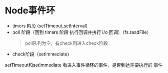 # Node事件环
* timers 阶段 (setTimeout,setInterval)
* poll 阶段（回到 timers 阶段 执行回调并执行 i/o 回调）（fs.readFile）
  >poll队列为空，有check则进入check阶段
* check阶段（setImmediate）

setTimeout和setImmediate 看进入事件循环的事件，是否到达需要执行的 事件

